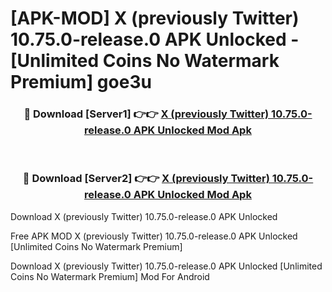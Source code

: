 # [APK-MOD] X (previously Twitter) 10.75.0-release.0 APK Unlocked - [Unlimited Coins No Watermark Premium] goe3u



<div align="center">
<h3>🔴 Download [Server1] 👉👉 <a href="https://momento.my/?title=X_(previously_Twitter)_10.75.0-release.0_APK_Unlocked">X (previously Twitter) 10.75.0-release.0 APK Unlocked Mod Apk</a></h3><br>

<h3>🔴 Download [Server2] 👉👉 <a href="https://momento.my/?title=X_(previously_Twitter)_10.75.0-release.0_APK_Unlocked">X (previously Twitter) 10.75.0-release.0 APK Unlocked Mod Apk</a></h3>
</div>



Download X (previously Twitter) 10.75.0-release.0 APK Unlocked 

Free APK MOD X (previously Twitter) 10.75.0-release.0 APK Unlocked [Unlimited Coins No Watermark Premium]

Download X (previously Twitter) 10.75.0-release.0 APK Unlocked [Unlimited Coins No Watermark Premium] Mod For Android

